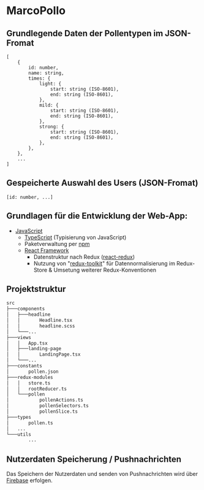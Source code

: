 # MarcoPollo

## Grundlegende Daten der Pollentypen im JSON-Fromat
```
[
	{
		id: number,
		name: string,
		times: {
			light: {
				start: string (ISO-8601),
				end: string (ISO-8601),
			},
			mild: {
				start: string (ISO-8601),
				end: string (ISO-8601),
			},
			strong: {
				start: string (ISO-8601),
				end: string (ISO-8601),
			},
		},
	},
	...
]
```

## Gespeicherte Auswahl des Users (JSON-Fromat)
```
[id: number, ...]
```

## Grundlagen für die Entwicklung der Web-App:
- [JavaScript](https://developer.mozilla.org/de/docs/Web/JavaScript)
    - [TypeScript](https://www.typescriptlang.org/) (Typisierung von JavaScript)
    - Paketverwaltung per [npm](https://www.npmjs.com/)
    - [React Framework](https://reactjs.org/)
        - Datenstruktur nach Redux ([react-redux](https://react-redux.js.org/))
        - Nutzung von "[redux-toolkit](https://redux-toolkit.js.org/)" für Datennormalisierung im Redux-Store & Umsetung weiterer Redux-Konventionen

## Projektstruktur
```bash
src
├───components
│   ├───headline
│   │       Headline.tsx
│   │		headline.scss
│   └───...
├───views
│   │   App.tsx
│   ├───landing-page
│   │       LandingPage.tsx
│   └───...
├───constants
│       pollen.json
├───redux-modules
│   │	store.ts
│   │	rootReducer.ts
│   └───pollen
│           pollenActions.ts
│           pollenSelectors.ts
│           pollenSlice.ts
├───types
│   	pollen.ts
│	...
└───utils
        ...
```

## Nutzerdaten Speicherung / Pushnachrichten
Das Speichern der Nutzerdaten und senden von Pushnachrichten wird über [Firebase](https://firebase.google.com/) erfolgen.
